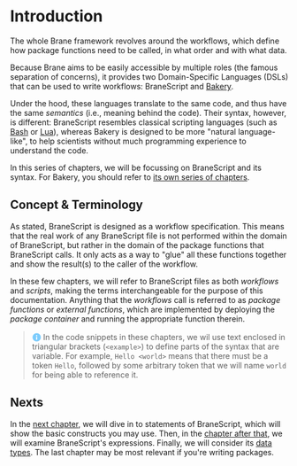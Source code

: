 # Introduction
The whole Brane framework revolves around the workflows, which define how package functions need to be called, in what order and with what data.

Because Brane aims to be easily accessible by multiple roles (the famous separation of concerns), it provides two Domain-Specific Languages (DSLs) that can be used to write workflows: BraneScript and [Bakery](../bakery/introduction.md).

Under the hood, these languages translate to the same code, and thus have the same _semantics_ (i.e., meaning behind the code). Their syntax, however, is different: BraneScript resembles classical scripting languages (such as [Bash](https://www.gnu.org/software/bash/) or [Lua](http://www.lua.org/)), whereas Bakery is designed to be more "natural language-like", to help scientists without much programming experience to understand the code.

In this series of chapters, we will be focussing on BraneScript and its syntax. For Bakery, you should refer to [its own series of chapters](../bakery/introduction.md).


## Concept & Terminology
As stated, BraneScript is designed as a workflow specification. This means that the real work of any BraneScript file is not performed within the domain of BraneScript, but rather in the domain of the package functions that BraneScript calls. It only acts as a way to "glue" all these functions together and show the result(s) to the caller of the workflow.

In these few chapters, we will refer to BraneScript files as both _workflows_ and _scripts_, making the terms interchangeable for the purpose of this documentation. Anything that the _workflows_ call is referred to as _package functions_ or _external functions_, which are implemented by deploying the _package container_ and running the appropriate function therein.

> <img src="../assets/img/info.png" alt="info" width="16" style="margin-top: 3px; margin-bottom: -3px"/> In the code snippets in these chapters, we wil use text enclosed in triangular brackets (`<example>`) to define parts of the syntax that are variable. For example, `Hello <world>` means that there must be a token `Hello`, followed by some arbitrary token that we will name `world` for being able to reference it.


## Nexts
In the [next chapter](./statements.md), we will dive in to statements of BraneScript, which will show the basic constructs you may use. Then, in the [chapter after that](./expressions.md), we will examine BraneScript's expressions. Finally, we will consider its [data types](./types.md). The last chapter may be most relevant if you're writing packages.
